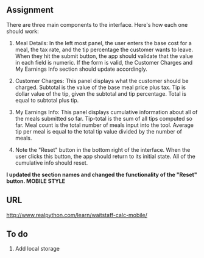 ## Assignment

There are three main components to the interface. Here's how each one should work:

1. Meal Details: In the left most panel, the user enters the base cost for a meal, the tax rate, and the tip percentage the customer wants to leave. When they hit the submit button, the app should validate that the value in each field is numeric. If the form is valid, the Customer Charges and My Earnings Info section should update accordingly.

1. Customer Charges: This panel displays what the customer should be charged. Subtotal is the value of the base meal price plus tax. Tip is dollar value of the tip, given the subtotal and tip percentage. Total is equal to subtotal plus tip.

1. My Earnings Info: This panel displays cumulative information about all of the meals submitted so far. Tip-total is the sum of all tips computed so far. Meal count is the total number of meals input into the tool. Average tip per meal is equal to the total tip value divided by the number of meals.

1. Note the "Reset" button in the bottom right of the interface. When the user clicks this button, the app should return to its initial state. All of the cumulative info should reset.

**I updated the section names and changed the functionality of the "Reset" button. MOBILE STYLE**

## URL

http://www.realpython.com/learn/waitstaff-calc-mobile/

## To do

1. Add local storage